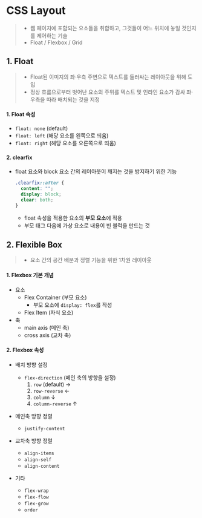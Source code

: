 # CSS Layout

> - 웹 페이지에 포함되는 요소들을 취합하고, 그것들이 어느 위치에 놓일 것인지를 제어하는 기술
> - Float / Flexbox / Grid



## 1. Float

> - Float된 이미지의 좌·우측 주변으로 텍스트를 둘러싸는 레이아웃을 위해 도입
> - 정상 흐름으로부터 벗어난 요소의 주위를 텍스트 및 인라인 요소가 감싸 좌·우측을 따라 배치되는 것을 지정



####  1. Float 속성

- `float: none` (default)
- `float: left` (해당 요소를 왼쪽으로 띄움)
- `float: right` (해당 요소를 오른쪽으로 띄움)



####  2. clearfix

- float 요소와 block 요소 간의 레이아웃이 깨지는 것을 방지하기 위한 기능

  ```css
  .clearfix::after {
    content: "";
    display: block;
    clear: both;
  }
  ```

  - float 속성을 적용한 요소의 **부모 요소**에 적용
  - 부모 태그 다음에 가상 요소로 내용이 빈 블럭을 만드는 것



## 2. Flexible Box

> - 요소 간의 공간 배분과 정렬 기능을 위한 1차원 레이아웃



####  1. Flexbox 기본 개념

- 요소
  - Flex Container (부모 요소)
    - 부모 요소에 `display: flex`를 작성
  - Flex Item (자식 요소)
- 축
  - main axis (메인 축)
  - cross axis (교차 축)



####  2. Flexbox 속성

- 배치 방향 설정
  - `flex-direction` (메인 축의 방향을 설정)
    1. `row` (default) →
    2. `row-reverse` ←
    3. `column` ↓
    4. `column-reverse` ↑



- 메인축 방향 정렬

  - `justify-content`

  

- 교차축 방향 정렬

  - `align-items`
  - `align-self`
  - `align-content`

- 기타

  - `flex-wrap`
  - `flex-flow`
  - `flex-grow`
  - `order`

  